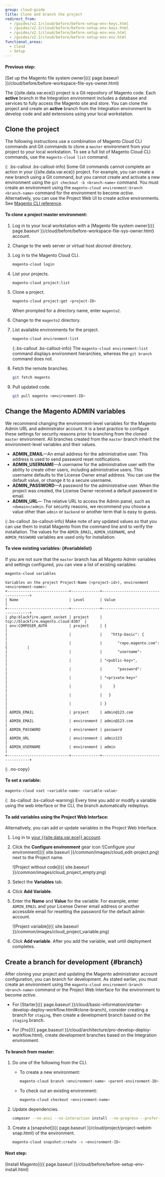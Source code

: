 ```yaml
---
group: cloud-guide
title: Clone and branch the project
redirect_from:
  - /guides/v2.1/cloud/before/before-setup-env-keys.html
  - /guides/v2.2/cloud/before/before-setup-env-keys.html
  - /guides/v2.1/cloud/before/before-setup-env-env.html
  - /guides/v2.2/cloud/before/before-setup-env-env.html
functional_areas:
  - Cloud
  - Setup
---
```


#### Previous step:
[Set up the Magento file system owner]({{ page.baseurl }}/cloud/before/before-workspace-file-sys-owner.html)

The {{site.data.var.ece}} project is a Git repository of Magento code. Each **active** branch in the Integration environment includes a database and services to fully access the Magento site and store. You can clone the project and create an **active** branch from the Integration environment to develop code and add extensions using your local workstation.

## Clone the project

The following instructions use a combination of Magento Cloud CLI commands and Git commands to clone a `master` environment from your project to your local workstation. To see a full list of Magento Cloud CLI commands, use the `magento-cloud list` command.

{: .bs-callout .bs-callout-info}
Some Git commands cannot complete an action in your {{site.data.var.ece}} project. For example, you can create a new branch using a Git command, but you cannot create and activate a new environment using the `git checkout -b <branch-name>` command. You must create an environment using the `magento-cloud environment:branch <branch-name>` command for the environment to become _active_. Alternatively, you can use the Project Web UI to create active environments. See [Magento CLI reference]({{page.baseurl}}/cloud/reference/cli-ref-topic.html).

#### To clone a project master environment:

1.  Log in to your local workstation with a [Magento file system owner]({{ page.baseurl }}/cloud/before/before-workspace-file-sys-owner.html) account.

1.  Change to the web server or virtual host _docroot_ directory.

1.  Log in to the Magento Cloud CLI.

    ```bash
    magento-cloud login
    ```

1.  List your projects.

    ```bash
    magento-cloud project:list
    ```

1.  Clone a project.

    ```bash
    magento-cloud project:get <project-ID>
    ```

    When prompted for a directory name, enter `magento2`.

1.  Change to the `magento2` directory.

1.  List available environments for the project.

    ```bash
    magento-cloud environment:list
    ```

    {:.bs-callout .bs-callout-info}
    The `magento-cloud environment:list` command displays environment hierarchies, whereas the `git branch` command does not.

1.  Fetch the remote branches.

    ```bash
    git fetch magento
    ```

1.  Pull updated code.

    ```bash
    git pull magento <environment-ID>
    ```

## Change the Magento ADMIN variables

We recommend changing the environment-level variables for the Magento Admin URL and administrator account. It is a best practice to configure these settings for security reasons prior to branching from the cloned `master` environment. All branches created from the `master` branch inherit the environment-level variables and their values.

-  **ADMIN_EMAIL**—An email address for the administrative user. This address is used to send password reset notifications.
-  **ADMIN_USERNAME**—A username for the administrative user with the ability to create other users, including administrative users. This username defaults to the License Owner email address. You can use the default value, or change it to a secure username.
-  **ADMIN_PASSWORD**—A password for the administrative user. When the project was created, the License Owner received a default password in email.
-  **ADMIN_URL**— The relative URL to access the Admin panel, such as `<domain>/admin`. For security reasons, we recommend you choose a value other than `admin` or `backend` or another term that is easy to guess.

{:.bs-callout .bs-callout-info}
Make note of any updated values so that you can use them to install Magento from the command line and to verify the installation. The values for the `ADMIN_EMAIL`, `ADMIN_USERNAME`, and `ADMIN_PASSWORD` variables are used only for installation.

#### To view existing variables: {#variablelist}

If you are not sure that the `master` branch has all Magento Admin variables and settings configured, you can view a list of existing variables:

```bash
magento-cloud variables
```

```terminal
Variables on the project Project-Name (<project-id>), environment <environment-name>:
+----------------------------+-------------+-------------------------------------+
| Name                       | Level       | Value                               |
+----------------------------+-------------+-------------------------------------+
| php:blackfire.agent_socket | project     | tcp://blackfire.magento.cloud:8307  |
| env:COMPOSER_AUTH          | project     | {                                   |
|                            |             |    "http-basic": {                  |
|                            |             |       "repo.magento.com": {         |
|                            |             |       "username":                   |
|                            |             | "<public-key>",                     |
|                            |             |       "password":                   |
|                            |             | "<private-key>"                     |
|                            |             |     }                               |
|                            |             |   }                                 |
|                            |             | }                                   |
| ADMIN_EMAIL                | project     | admin@123.com                       |
| ADMIN_EMAIL                | environment | admin@123.com                       |
| ADMIN_PASSWORD             | environment | password                            |
| ADMIN_URL                  | environment | admin123                            |
| ADMIN_USERNAME             | environment | admin                               |
+----------------------------+-------------+-------------------------------------+
```
{: .no-copy}

#### To set a variable:

```bash
magento-cloud vset <variable-name> <variable-value>
```

{: .bs-callout .bs-callout-warning}
Every time you add or modify a variable using the web interface or the CLI, the branch automatically redeploys.

#### To add variables using the Project Web Interface:

Alternatively, you can add or update variables in the Project Web Interface.

1.  Log in to [your {{site.data.var.ece}} account](https://accounts.magento.cloud).

1.  Click the **Configure environment** gear icon ![Configure your environment]({{ site.baseurl }}/common/images/cloud_edit-project.png) next to the Project name.

	![Project without code]({{ site.baseurl }}/common/images/cloud_project_empty.png)

1.  Select the **Variables** tab.

1.  Click **Add Variable**.

1.  Enter the **Name** and **Value** for the variable. For example, enter `ADMIN_EMAIL` and your License Owner email address or another accessible email for resetting the password for the default admin account.

	![Project variable]({{ site.baseurl }}/common/images/cloud_project_variable.png)

1.  Click **Add variable**. After you add the variable, wait until deployment completes.

## Create a branch for development {#branch}

After cloning your project and updating the Magento administrator account configuration, you can branch for development. As stated earlier, you must create an environment using the `magento-cloud environment:branch <branch-name>` command or the Project Web Interface for the environment to become _active_.

- For [Starter]({{ page.baseurl }}/cloud/basic-information/starter-develop-deploy-workflow.html#clone-branch), consider creating a branch for `staging`, then create a development branch based on the `staging` branch.
* For [Pro]({{ page.baseurl }}/cloud/architecture/pro-develop-deploy-workflow.html), create development branches based on the Integration environment.

#### To branch from master:

1.  Do one of the following from the CLI.

    -  To create a new environment:

        ```bash
        magento-cloud branch <environment-name> <parent-environment-ID>
        ```

    -   To check out an existing environment:

        ```bash
        magento-cloud checkout <environment-name>
        ```

1.  Update dependencies.

    ```bash
    composer --no-ansi --no-interaction install --no-progress --prefer-dist --optimize-autoloader
    ```

1.  Create a [snapshot]({{ page.baseurl }}/cloud/project/project-webint-snap.html) of the environment.

    ```bash
    magento-cloud snapshot:create -e <environment-ID>
    ```

#### Next step:
[Install Magento]({{ page.baseurl }}/cloud/before/before-setup-env-install.html)
